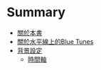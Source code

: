 # Summary

* [關於本書](README.md)
* [關於水平線上的Blue Tunes](about.md)
* [背景設定](background.md)
   * [時間軸](timeline.md)

